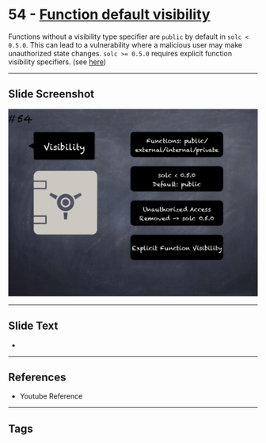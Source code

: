 # 54 - [Function default visibility](Function%20default%20visibility.md)
Functions without a visibility type specifier are `public` by default in `solc < 0.5.0`. This can lead to a vulnerability where a malicious user may make unauthorized state changes. `solc >= 0.5.0` requires explicit function visibility specifiers. (see [here](https://swcregistry.io/docs/SWC-100))

___
## Slide Screenshot
![054.png](../images/pitfalls_and_best_practices101/054.png)
___
## Slide Text
- 
___
## References
- Youtube Reference
___
## Tags